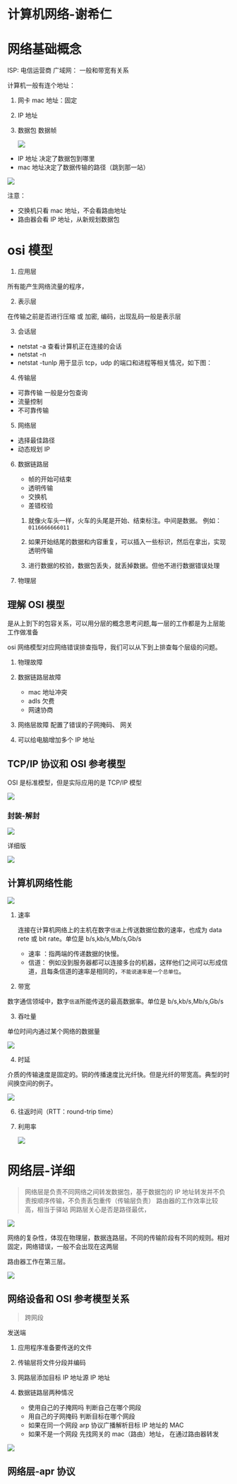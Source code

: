 # 计算机网络-谢希仁

# 网络基础概念

ISP: 电信运营商
广域网： 一般和带宽有关系

计算机一般有连个地址：

1. 网卡 mac 地址：固定
2. IP 地址
3. 数据包 数据帧

   ![](../../img/databao.png)

- IP 地址 决定了数据包到哪里
- mac 地址决定了数据传输的路径（跳到那一站）

![](../../img/netcloud.png)

注意：

- 交换机只看 mac 地址，不会看路由地址
- 路由器会看 IP 地址，从新规划数据包

# osi 模型

1. 应用层

所有能产生网络流量的程序，

2. 表示层

在传输之前是否进行压缩 或 加密, 编码，出现乱码一般是表示层

3. 会话层

- netstat -a 查看计算机正在连接的会话
- netstat -n
- netstat -tunlp 用于显示 tcp，udp 的端口和进程等相关情况，如下图：

4. 传输层

- 可靠传输 一般是分包查询
- 流量控制
- 不可靠传输

5. 网络层

- 选择最佳路径
- 动态规划 IP

6. 数据链路层

   - 帧的开始可结束
   - 透明传输

   * 交换机
   * 差错校验

   1. 就像火车头一样，火车的头尾是开始、结束标注。中间是数据。
      例如： `0116666666011`

   2. 如果开始结尾的数据和内容重复，可以插入一些标识，然后在拿出，实现透明传输

   3. 进行数据的校验，数据包丢失，就丢掉数据。但他不进行数据错误处理

7. 物理层

## 理解 OSI 模型

是从上到下的包容关系，可以用分层的概念思考问题,每一层的工作都是为上层能工作做准备

osi 网络模型对应网络错误排查指导，我们可以从下到上排查每个层级的问题。

1. 物理故障

2. 数据链路层故障

   - mac 地址冲突
   - adls 欠费
   - 网速协商

3. 网络层故障
   配置了错误的子网掩码、 网关

4. 可以给电脑增加多个 IP 地址

## TCP/IP 协议和 OSI 参考模型

OSI 是标准模型，但是实际应用的是 TCP/IP 模型

![](../../img/QQ20180922-093519@2x.png)

### 封装-解封

![](../../img/1537346215063.png)

详细版

![](../../img/QQ20180922-103828@2x.png)

## 计算机网络性能

![](../../img/QQ20180922-145545@2x.png)

1. 速率

   连接在计算机网络上的主机在数字`信道`上传送数据位数的速率，也成为 data rete 或 bit rate。单位是 b/s,kb/s,Mb/s,Gb/s

   - 速率 ：指两端的传递数据的快慢。

   * 信道： 例如没到服务器都可以连接多台的机器，这样他们之间可以形成信道，且每条信道的速率是相同的，`不能说速率是一个总单位`。

2. 带宽

数字通信领域中，数字`信道`所能传送的最高数据率。单位是 b/s,kb/s,Mb/s,Gb/s

3. 吞吐量

单位时间内通过某个网络的数据量

![](../../img/QQ20180922-152411@2x)

4. 时延

介质的传输速度是固定的。铜的传播速度比光纤快。但是光纤的带宽高。典型的时间换空间的例子。

![](../../img/QQ20180922-155503@2x.png)

6. 往返时间（RTT：round-trip time）

7. 利用率

   ![](../../img/QQ20180924-125840@2x.png)

# 网络层-详细

> 网络层是负责不同网络之间转发数据包，基于数据包的 IP 地址转发并不负责按顺序传输，不负责丢包重传（传输层负责）
> 路由器的工作效率比较高，相当于驿站
> 网路层关心是否是路径最优，

![](../../img/QQ20180924-135528@2x.png)

网络的复杂性，体现在物理层，数据连路层。不同的传输阶段有不同的规则。相对固定，网络错误，一般不会出现在这两层

路由器工作在第三层。

![](../../img/QQ20180924-141049@2x.png)

## 网络设备和 OSI 参考模型关系

> 跨网段

发送端

1. 应用程序准备要传送的文件
2. 传输层将文件分段并编码
3. 网路层添加目标 IP 地址源 IP 地址
4. 数据链路层两种情况

   - 使用自己的子掩网吗 判断自己在哪个网段

   * 用自己的子网掩码 判断目标在哪个网段
   * 如果在同一个网段 arp 协议广播解析目标 IP 地址的 MAC
   * 如果不是一个网段 先找网关的 mac（路由）地址， 在通过路由器转发

![](../../img/index.png)

## 网络层-apr 协议
